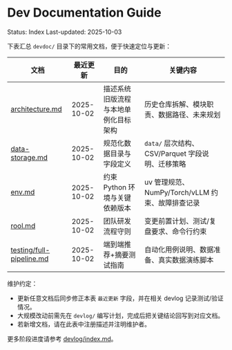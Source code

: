 # Dev Documentation Guide
Status: Index
Last-updated: 2025-10-03

下表汇总 `devdoc/` 目录下的常用文档，便于快速定位与更新：

| 文档 | 最近更新 | 目的 | 关键内容 |
| --- | --- | --- | --- |
| [architecture.md](architecture.md) | 2025-10-02 | 描述系统旧版流程与本地单例化目标架构 | 历史仓库拆解、模块职责、数据路径、未来规划 |
| [data-storage.md](data-storage.md) | 2025-10-02 | 规范化数据目录与字段定义 | `data/` 层次结构、CSV/Parquet 字段说明、迁移策略 |
| [env.md](env.md) | 2025-10-02 | 约束 Python 环境与关键依赖版本 | uv 管理规范、NumPy/Torch/vLLM 约束、故障排查记录 |
| [rool.md](rool.md) | 2025-10-02 | 团队研发流程守则 | 变更前置计划、测试/复盘要求、命令行约束 |
| [testing/full-pipeline.md](testing/full-pipeline.md) | 2025-10-02 | 端到端推荐+摘要测试指南 | 自动化用例说明、数据准备、真实数据演练脚本 |

维护约定：
- 更新任意文档后同步修正本表 `最近更新` 字段，并在相关 devlog 记录测试/验证情况。
- 大规模改动前需先在 `devlog/` 编写计划，完成后把关键结论回写到对应文档。
- 若新增文档，请在此表中注册描述并注明维护者。

更多阶段进度请参考 [devlog/index.md](../devlog/index.md)。
